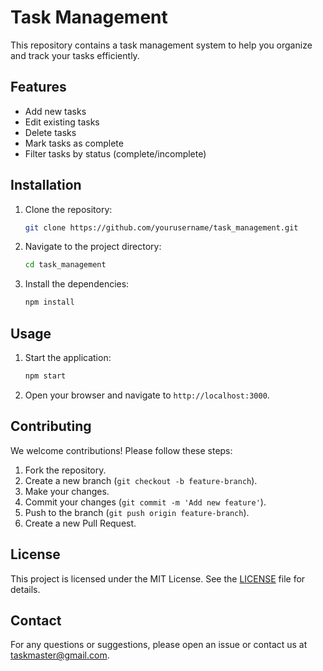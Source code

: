 # Task Management

This repository contains a task management system to help you organize and track your tasks efficiently.

## Features

- Add new tasks
- Edit existing tasks
- Delete tasks
- Mark tasks as complete
- Filter tasks by status (complete/incomplete)

## Installation

1. Clone the repository:
    ```sh
    git clone https://github.com/yourusername/task_management.git
    ```
2. Navigate to the project directory:
    ```sh
    cd task_management
    ```
3. Install the dependencies:
    ```sh
    npm install
    ```

## Usage

1. Start the application:
    ```sh
    npm start
    ```
2. Open your browser and navigate to `http://localhost:3000`.

## Contributing

We welcome contributions! Please follow these steps:

1. Fork the repository.
2. Create a new branch (`git checkout -b feature-branch`).
3. Make your changes.
4. Commit your changes (`git commit -m 'Add new feature'`).
5. Push to the branch (`git push origin feature-branch`).
6. Create a new Pull Request.

## License

This project is licensed under the MIT License. See the [LICENSE](LICENSE) file for details.

## Contact

For any questions or suggestions, please open an issue or contact us at [taskmaster@gmail.com](mailto:keshav40353@gmail.com).
